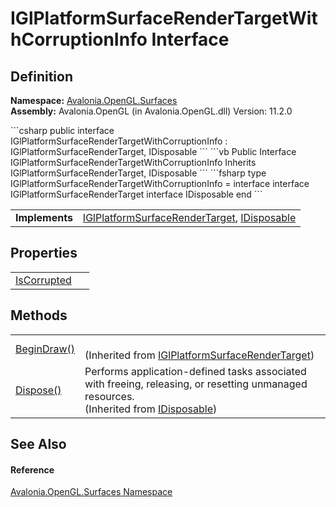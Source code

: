 # IGlPlatformSurfaceRenderTargetWithCorruptionInfo Interface




## Definition
**Namespace:** <a href="N_Avalonia_OpenGL_Surfaces">Avalonia.OpenGL.Surfaces</a>  
**Assembly:** Avalonia.OpenGL (in Avalonia.OpenGL.dll) Version: 11.2.0

<Tabs groupId="api-code-preview">
<TabItem value="csharp" label="C#">
```csharp
public interface IGlPlatformSurfaceRenderTargetWithCorruptionInfo : IGlPlatformSurfaceRenderTarget, 
	IDisposable
```
</TabItem>
<TabItem value="vb" label="VB">
```vb
Public Interface IGlPlatformSurfaceRenderTargetWithCorruptionInfo
	Inherits IGlPlatformSurfaceRenderTarget, IDisposable
```
</TabItem>
<TabItem value="fsharp" label="F#">
```fsharp
type IGlPlatformSurfaceRenderTargetWithCorruptionInfo = 
    interface
        interface IGlPlatformSurfaceRenderTarget
        interface IDisposable
    end
```
</TabItem>
</Tabs>

<table>
<tr><td><strong>Implements</strong></td><td><a href="T_Avalonia_OpenGL_Surfaces_IGlPlatformSurfaceRenderTarget">IGlPlatformSurfaceRenderTarget</a>, <a href="https://learn.microsoft.com/dotnet/api/system.idisposable" target="_blank" rel="noopener noreferrer">IDisposable</a></td></tr>
</table>



## Properties
<table>
<tr>
<td><a href="P_Avalonia_OpenGL_Surfaces_IGlPlatformSurfaceRenderTargetWithCorruptionInfo_IsCorrupted">IsCorrupted</a></td>
<td> </td>
</tr>
</table>

## Methods
<table>
<tr>
<td><a href="M_Avalonia_OpenGL_Surfaces_IGlPlatformSurfaceRenderTarget_BeginDraw">BeginDraw()</a></td>
<td><br />(Inherited from <a href="T_Avalonia_OpenGL_Surfaces_IGlPlatformSurfaceRenderTarget">IGlPlatformSurfaceRenderTarget</a>)</td>
</tr>
<tr>
<td><a href="https://learn.microsoft.com/dotnet/api/system.idisposable.dispose" target="_blank" rel="noopener noreferrer">Dispose()</a></td>
<td>Performs application-defined tasks associated with freeing, releasing, or resetting unmanaged resources.<br />(Inherited from <a href="https://learn.microsoft.com/dotnet/api/system.idisposable" target="_blank" rel="noopener noreferrer">IDisposable</a>)</td>
</tr>
</table>

## See Also


#### Reference
<a href="N_Avalonia_OpenGL_Surfaces">Avalonia.OpenGL.Surfaces Namespace</a>  
